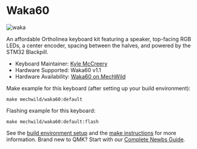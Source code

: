 # Waka60

![waka](https://i.ibb.co/10cG7G2/image.png)

An affordable Ortholinea keyboard kit featuring a speaker, top-facing RGB LEDs, a center encoder, spacing between the halves, and powered by the STM32 Blackpill.

* Keyboard Maintainer: [Kyle McCreery](https://github.com/kylemccreery)
* Hardware Supported: Waka60 v1.1
* Hardware Availability: [Waka60 on MechWild](https://mechwild.com/product/waka/)

Make example for this keyboard (after setting up your build environment):

    make mechwild/waka60:default

Flashing example for this keyboard:

    make mechwild/waka60:default:flash

See the [build environment setup](https://docs.qmk.fm/#/getting_started_build_tools) and the [make instructions](https://docs.qmk.fm/#/getting_started_make_guide) for more information. Brand new to QMK? Start with our [Complete Newbs Guide](https://docs.qmk.fm/#/newbs).
